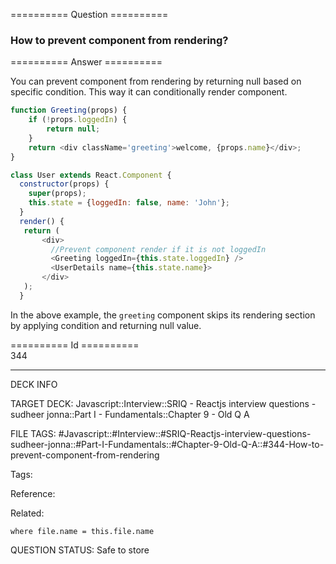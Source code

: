 ========== Question ==========  

### How to prevent component from rendering?  

========== Answer ==========  

You can prevent component from rendering by returning null based on specific condition. This way it can conditionally render component.

```javascript
function Greeting(props) {
    if (!props.loggedIn) {
        return null;
    }
    return <div className='greeting'>welcome, {props.name}</div>;
}
```

```javascript
class User extends React.Component {
  constructor(props) {
    super(props);
    this.state = {loggedIn: false, name: 'John'};
  }
  render() {
   return (
       <div>
         //Prevent component render if it is not loggedIn
         <Greeting loggedIn={this.state.loggedIn} />
         <UserDetails name={this.state.name}>
       </div>
   );
  }
```

In the above example, the `greeting` component skips its rendering section by applying condition and returning null value.

========== Id ==========  
344

---

DECK INFO

TARGET DECK: Javascript::Interview::SRIQ - Reactjs interview questions - sudheer jonna::Part I - Fundamentals::Chapter 9 - Old Q A

FILE TAGS: #Javascript::#Interview::#SRIQ-Reactjs-interview-questions-sudheer-jonna::#Part-I-Fundamentals::#Chapter-9-Old-Q-A::#344-How-to-prevent-component-from-rendering

Tags:

Reference:

Related:

```dataview
where file.name = this.file.name
```
QUESTION STATUS: Safe to store
